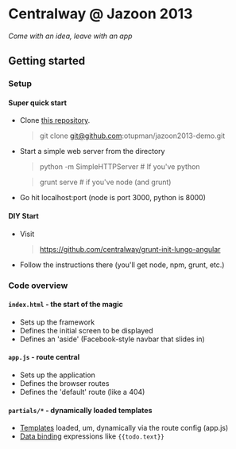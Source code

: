 # Centralway @ Jazoon 2013

*Come with an idea, leave with an app*

## Getting started

### Setup

#### Super quick start

*   Clone [this repository](https://github.com/otupman/jazoon2013-demo).
    > git clone git@github.com:otupman/jazoon2013-demo.git   
*  Start a simple web server from the directory
    > python -m SimpleHTTPServer # If you've python

    > grunt serve # if you've node (and grunt)
* Go hit localhost:port (node is port 3000, python is 8000)

#### DIY Start

*   Visit
    > https://github.com/centralway/grunt-init-lungo-angular
*   Follow the instructions there (you'll get node, npm, grunt, etc.)

### Code overview

#### `index.html` - the start of the magic
* Sets up the framework
* Defines the initial screen to be displayed
* Defines an 'aside' (Facebook-style navbar that slides in)

#### `app.js` - route central
* Sets up the application
* Defines the browser routes
* Defines the 'default' route (like a 404)

#### `partials/*` - dynamically loaded templates
* [Templates](http://docs.angularjs.org/guide/compiler) loaded, um, dynamically via the route config (app.js)
* [Data binding](http://docs.angularjs.org/guide/dev_guide.templates.databinding) expressions like `{{todo.text}}`
